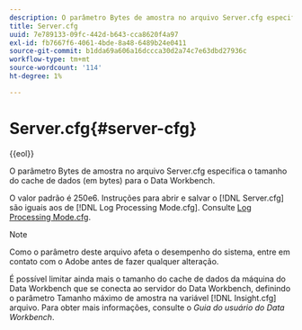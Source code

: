 ```yaml
---
description: O parâmetro Bytes de amostra no arquivo Server.cfg especifica o tamanho do cache de dados (em bytes) para o Data Workbench.
title: Server.cfg
uuid: 7e789133-09fc-442d-b643-cca8620f4a97
exl-id: fb7667f6-4061-4bde-8a48-6489b24e0411
source-git-commit: b1dda69a606a16dccca30d2a74c7e63dbd27936c
workflow-type: tm+mt
source-wordcount: '114'
ht-degree: 1%

---
```


# Server.cfg{#server-cfg}

{{eol}}

O parâmetro Bytes de amostra no arquivo Server.cfg especifica o tamanho do cache de dados (em bytes) para o Data Workbench.

O valor padrão é 250e6. Instruções para abrir e salvar o [!DNL Server.cfg] são iguais aos de [!DNL Log Processing Mode.cfg]. Consulte [Log Processing Mode.cfg](../../../home/c-dataset-const-proc/c-add-config-files/t-log-proc-mode.md#task-e530907cb34f488182afe625e6d9e44a).

>[!NOTE]
>
>Como o parâmetro deste arquivo afeta o desempenho do sistema, entre em contato com o Adobe antes de fazer qualquer alteração.

É possível limitar ainda mais o tamanho do cache de dados da máquina do Data Workbench que se conecta ao servidor do Data Workbench, definindo o parâmetro Tamanho máximo de amostra na variável [!DNL Insight.cfg] arquivo. Para obter mais informações, consulte o *Guia do usuário do Data Workbench*.
